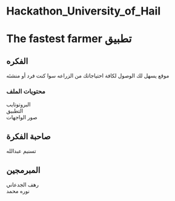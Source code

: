 # Hackathon_University_of_Hail

# The fastest farmer تطبيق 
## الفكره

 موقع يسهل لك الوصول لكافة احتياجاتك من الزراعه سوا كنت فرد أو منشئه  


 ### محتويات الملف 
 البروتوتايب
 <br>
التطبيق
 <br>
صور الواجهات 


## صاحبة الفكرة 
 تسنيم عبدالله 


## المبرمجين
 رهف الجدعاني
 <br>
 نوره محمد 


 


